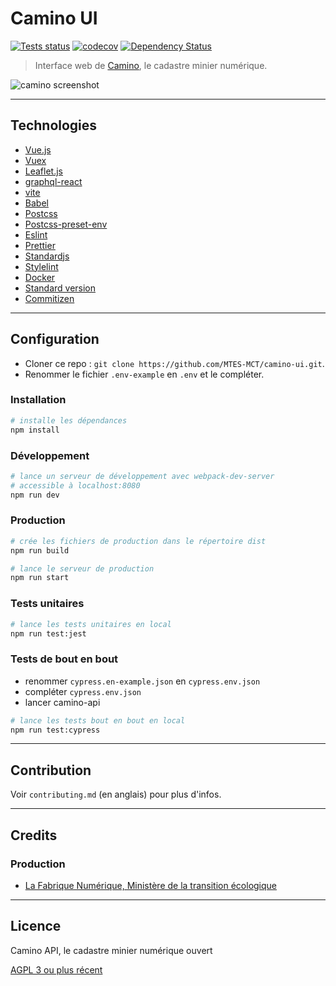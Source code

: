 # Camino UI

[![Tests status][ci-img]][ci] [![codecov][codecov-img]][codecov] [![Dependency Status][dep-img]][dep]

[ci-img]: https://github.com/MTES-MCT/camino-ui/workflows/Tests/badge.svg
[ci]: https://github.com/MTES-MCT/camino-ui/actions
[codecov-img]: https://codecov.io/gh/MTES-MCT/camino-ui/branch/master/graph/badge.svg
[codecov]: https://codecov.io/gh/MTES-MCT/camino-ui
[dep-img]: https://david-dm.org/MTES-MCT/camino-ui.svg
[dep]: https://david-dm.org/MTES-MCT/camino-ui

> Interface web de [Camino](https://camino.beta.gouv.fr), le cadastre minier numérique.

![camino screenshot](camino-screenshot.png)

---

## Technologies

- [Vue.js](https://v3.vuejs.org/)
- [Vuex](https://vuex.vuejs.org/)
- [Leaflet.js](https://leafletjs.com/)
- [graphql-react](https://github.com/jaydenseric/graphql-react)
- [vite](https://vitejs.dev/)
- [Babel](https://babeljs.io/)
- [Postcss](https://postcss.org/)
- [Postcss-preset-env](https://preset-env.cssdb.org/)
- [Eslint](https://eslint.org/)
- [Prettier](https://prettier.io/)
- [Standardjs](https://standardjs.com/)
- [Stylelint](https://stylelint.io/)
- [Docker](https://www.docker.com/products/docker-engine)
- [Standard version](https://github.com/conventional-changelog/standard-version)
- [Commitizen](http://commitizen.github.io/cz-cli/)

---

## Configuration

- Cloner ce repo : `git clone https://github.com/MTES-MCT/camino-ui.git`.
- Renommer le fichier `.env-example` en `.env` et le compléter.

### Installation

```bash
# installe les dépendances
npm install
```

### Développement

```bash
# lance un serveur de développement avec webpack-dev-server
# accessible à localhost:8080
npm run dev
```

### Production

```bash
# crée les fichiers de production dans le répertoire dist
npm run build

# lance le serveur de production
npm run start
```

### Tests unitaires

```bash
# lance les tests unitaires en local
npm run test:jest
```

### Tests de bout en bout

- renommer `cypress.en-example.json` en `cypress.env.json`
- compléter `cypress.env.json`
- lancer camino-api

```bash
# lance les tests bout en bout en local
npm run test:cypress
```

---

## Contribution

Voir `contributing.md` (en anglais) pour plus d'infos.

---

## Credits

### Production

- [La Fabrique Numérique, Ministère de la transition écologique](https://www.ecologique.gouv.fr/inauguration-fabrique-numerique-lincubateur-des-ministeres-charges-lecologie-et-des-territoires)

---

## Licence

Camino API, le cadastre minier numérique ouvert

[AGPL 3 ou plus récent](https://spdx.org/licenses/AGPL-3.0-or-later.html)
